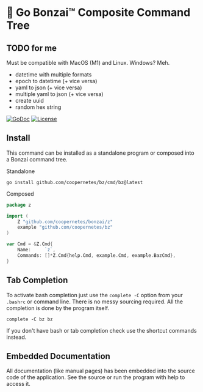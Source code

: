 # 🌳 Go Bonzai™ Composite Command Tree

## TODO for me
Must be compatible with MacOS (M1) and Linux. Windows? Meh.

- datetime with multiple formats
- epoch to datetime (+ vice versa)
- yaml to json (+ vice versa)
- multiple yaml to json (+ vice versa)
- create uuid
- random hex string

[![GoDoc](https://godoc.org/github.com/coopernetes/bz?status.svg)](https://godoc.org/github.com/coopernetes/bz)
[![License](https://img.shields.io/badge/license-Apache2-brightgreen.svg)](LICENSE)

## Install

This command can be installed as a standalone program or composed into a
Bonzai command tree.

Standalone

```
go install github.com/coopernetes/bz/cmd/bz@latest
```

Composed

```go
package z

import (
	Z "github.com/coopernetes/bonzai/z"
	example "github.com/coopernetes/bz"
)

var Cmd = &Z.Cmd{
	Name:     `z`,
	Commands: []*Z.Cmd{help.Cmd, example.Cmd, example.BazCmd},
}
```

## Tab Completion

To activate bash completion just use the `complete -C` option from your
`.bashrc` or command line. There is no messy sourcing required. All the
completion is done by the program itself.

```
complete -C bz bz
```

If you don't have bash or tab completion check use the shortcut
commands instead.

## Embedded Documentation

All documentation (like manual pages) has been embedded into the source
code of the application. See the source or run the program with help to
access it.

